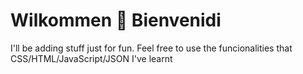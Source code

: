 # Wilkommen 🦄 Bienvenidi
I'll be adding stuff just for fun.
Feel free to use the funcionalities that CSS/HTML/JavaScript/JSON I've learnt

